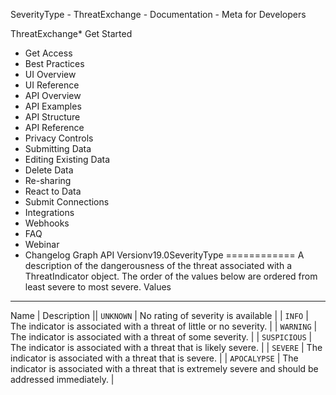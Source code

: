 SeverityType - ThreatExchange - Documentation - Meta for Developers

ThreatExchange* Get Started
* Get Access
* Best Practices
* UI Overview
* UI Reference
* API Overview
* API Examples
* API Structure
* API Reference
* Privacy Controls
* Submitting Data
* Editing Existing Data
* Delete Data
* Re-sharing
* React to Data
* Submit Connections
* Integrations
* Webhooks
* FAQ
* Webinar
* Changelog
Graph API Versionv19.0SeverityType
============
A description of the dangerousness of the threat associated with a ThreatIndicator object. The order of the values below are ordered from least severe to most severe.
Values
------

Name
 | 
Description
 || `UNKNOWN` | No rating of severity is available |
| `INFO` | The indicator is associated with a threat of little or no severity. |
| `WARNING` | The indicator is associated with a threat of some severity. |
| `SUSPICIOUS` | The indicator is associated with a threat that is likely severe. |
| `SEVERE` | The indicator is associated with a threat that is severe. |
| `APOCALYPSE` | The indicator is associated with a threat that is extremely severe and should be addressed immediately. |